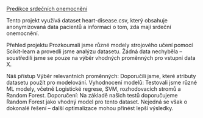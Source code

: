  [Predikce srdečních onemocnění]([https://github.com/slepankovamarta/Marta_excercises/blob/9c7dc27b38ef468c30c3979042b2b7b44a939b1b/Stapro.ipynb](https://github.com/slepankovamarta/Marta_excercises/blob/main/Stapro.ipynb))

Tento projekt využívá dataset heart-disease.csv, který obsahuje anonymizovaná data pacientů a informaci o tom, zda mají srdeční onemocnění.

Přehled projektu
Prozkoumali jsme různé modely strojového učení pomocí Scikit-learn a provedli jsme analýzu datasetu. Žádná data nechyběla – soustředili jsme se pouze na výběr vhodných proměnných pro vstupní data X.

Náš přístup
Výběr relevantních proměnných: Doporučili jsme, které atributy datasetu použít pro modelování.
Vyhodnocení modelů: Testovali jsme různé ML modely, včetně Logistické regrese, SVM, rozhodovacích stromů a Random Forest.
Doporučení: Na základě našich testů doporučujeme Random Forest jako vhodný model pro tento dataset. Nejedná se však o dokonalé řešení – další optimalizace mohou přinést lepší výsledky.
